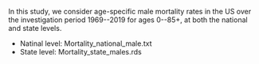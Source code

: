 
In this study, we consider age-specific male mortality rates in the US over the investigation period 1969--2019 for ages 0--85+, at both the national and state levels. 
- Natinal level: Mortality_national_male.txt
- State level: Mortality_state_males.rds
